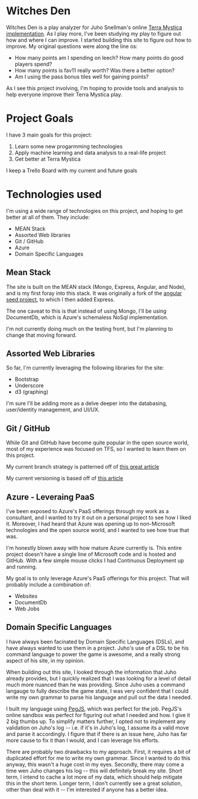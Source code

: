 # Witches Den

Witches Den is a play analyzer for Juho Snellman's online 
[Terra Mystica implementation](http://terra.snellman.net). As I play more, I've 
been studying my play to figure out how and where I can improve. I started 
building this site to figure out how to improve. My original questions were along 
the line os:

- How many points am I spending on leech? How many points do good players spend?
- How many points is fav11 really worth? Was there a better option?
- Am I using the pass bonus tiles well for gaining points?

As I see this project involving, I'm hoping to provide tools and analysis to help
everyone improve their Terra Mystica play. 

# Project Goals

I have 3 main goals for this project:

1. Learn some new progarmming technologies
2. Apply machine learning and data analysis to a real-life project
3. Get better at Terra Mystica

I keep a Trello Board with my current and future goals 


# Technologies used

I'm using a wide range of technologies on this project, and hoping to get better
at all of them. They include:

- MEAN Stack
- Assorted Web libraries 
- Git / GitHub
- Azure 
- Domain Specific Languages


## Mean Stack

The site is built on the MEAN stack (Mongo, Express, Angular, and Node), and is my
first foray into this stack. It was originally a fork of the
[angular seed project](http://github.com/angular/angular-seed), to which I then 
added Express. 

The one caveat to this is that instead of using Mongo, I'll be using DocumentDb, 
which is Azure's schemaless NoSql implementation. 

I'm not currently doing much on the testing front, but I'm planning to change that
moving forward. 

## Assorted Web Libraries

So far, I'm currently leveraging the following libraries for the site:

- Bootstrap
- Underscore
- d3 (graphing)

I'm sure I'll be adding more as a delve deeper into the databasing, user/identity
management, and UI/UX. 


## Git / GitHub

While Git and GitHub have become quite popular in the open source world, most of 
my experience was focused on TFS, so I wanted to learn them on this project. 

My current branch strategy is patterned off of 
[this great article](http://nvie.com/posts/a-successful-git-branching-model/)

My current versioning is based off of 
[this article](http://cd34.com/blog/programming/using-git-to-generate-an-automatic-version-number/)


## Azure - Leveraing PaaS

I've been exposed to Azure's PaaS offerings through my work as a consultant, and I 
wanted to try it out on a personal project to see how I liked it. Moreover, I had
heard that Azure was opening up to non-Microsoft technologies and the open source
world, and I wanted to see how true that was. 

I'm honestly blown away with how mature Azure currently is. This entire project
doesn't have a single line of Microsoft code and is hosted and GitHub. With a few
simple mouse clicks I had Continuous Deployment up and running. 

My goal is to only leverage Azure's PaaS offerings for this project. That will
probably include a combination of:

- Websites
- DocumentDb
- Web Jobs


## Domain Specific Languages

I have always been facinated by Domain Specific Languages (DSLs), and have always
wanted to use them in a project. Juho's use of a DSL to be his command language
to power the game is awesome, and a really strong aspect of his site, in my 
opinion.

When building out this site, I looked through the information that Juho already
provides, but I quickly realized that I was looking for a level of detail much
more nuanced than he was providing. Since Juho uses a command langauge to 
fully describe the game state, I was very confident that I could write my own
grammar to parse his language and pull out the data I needed. 

I built my language using [PegJS](http://www.pegjs.org), which was perfect for the 
job. PegJS's online sandbox was perfect for figuring out what I needed and how. I 
give it 2 big thumbs up. To simplify matters further, I opted not to implement
any validation on Juho's log -- i.e. if it's in Juho's log, I assume its a valid 
move and parse it accordingly. I figure that if there is an issue here, Juho has
far more cause to fix it than I would, and I can leverage his efforts. 

There are probably two drawbacks to my approach. First, it requires a bit of 
duplicated effort for me to write my own grammar. Since I wanted to do this anyway,
this wasn't a huge cost in my eyes. Secondly, there may come a time wen Juho 
changes his log -- this will definitely break my site. Short term, I intend to 
cache a lot more of my data, which should help mitigate this in the short term. 
Longer term, I don't currently see a great solution, other than deal with it -- 
I'm interested if anyone has a better idea. 


